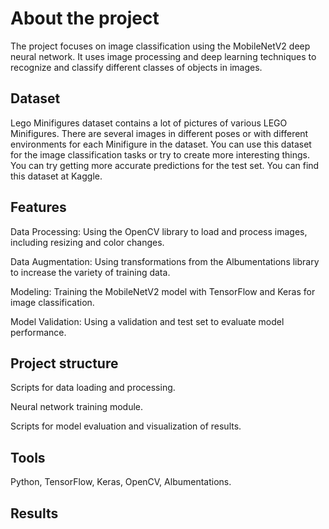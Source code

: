 # About the project

The project focuses on image classification using the MobileNetV2 deep neural network. It uses image processing and deep learning techniques to recognize and classify different classes of objects in images.

## Dataset
Lego Minifigures dataset contains a lot of pictures of various LEGO Minifigures. There are several images in different poses or with different environments for each Minifigure in the dataset. You can use this dataset for the image classification tasks or try to create more interesting things. You can try getting more accurate predictions for the test set. You can find this dataset at Kaggle.



## Features

Data Processing: Using the OpenCV library to load and process images, including resizing and color changes.

Data Augmentation: Using transformations from the Albumentations library to increase the variety of training data.

Modeling: Training the MobileNetV2 model with TensorFlow and Keras for image classification.

Model Validation: Using a validation and test set to evaluate model performance.

## Project structure

Scripts for data loading and processing.

Neural network training module.

Scripts for model evaluation and visualization of results.

## Tools

Python, TensorFlow, Keras, OpenCV, Albumentations.

## Results 



